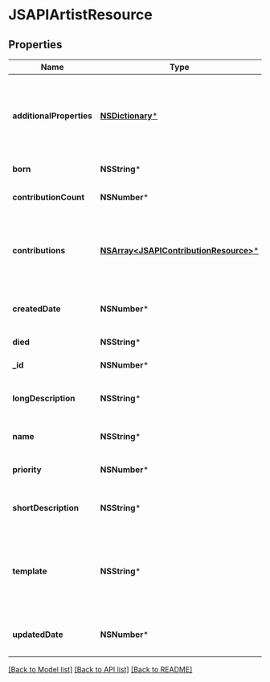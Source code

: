 # JSAPIArtistResource

## Properties
Name | Type | Description | Notes
------------ | ------------- | ------------- | -------------
**additionalProperties** | [**NSDictionary***](JSAPIProperty.md) | A map of additional properties, keyed on the property name.  Must match the names and types defined in the template for this item type | [optional] 
**born** | **NSString*** | YYYY/MM/DD when this artist was born | [optional] 
**contributionCount** | **NSNumber*** | The current number of contributions the artist has made | [optional] 
**contributions** | [**NSArray&lt;JSAPIContributionResource&gt;***](JSAPIContributionResource.md) | The list of media this artist has contributed to as well as role(s) during contribution.  Use media endpoint to add contributions | [optional] 
**createdDate** | **NSNumber*** | The date/time this resource was created in seconds since unix epoch | [optional] 
**died** | **NSString*** | YYYY/MM/DD when this artist died | [optional] 
**_id** | **NSNumber*** | The unique ID for that resource | [optional] 
**longDescription** | **NSString*** | The user friendly name of that resource. Defaults to blank string | [optional] 
**name** | **NSString*** | The user friendly name of that resource | 
**priority** | **NSNumber*** | The sort order priority of the artist.  Default 100 | [optional] 
**shortDescription** | **NSString*** | The user friendly name of that resource. Defaults to blank string | [optional] 
**template** | **NSString*** | An artist template this artist is validated against (private). May be null and no validation of additional_properties will be done | [optional] 
**updatedDate** | **NSNumber*** | The date/time this resource was last updated in seconds since unix epoch | [optional] 

[[Back to Model list]](../README.md#documentation-for-models) [[Back to API list]](../README.md#documentation-for-api-endpoints) [[Back to README]](../README.md)


